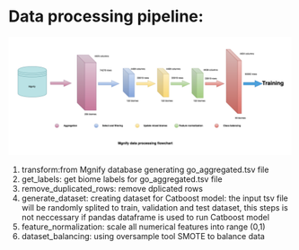 # Data processing pipeline:<br />
![alt text](Mgnify_data_processing_flowchart.png "Title")
1. transform:from Mgnify database generating go_aggregated.tsv file<br />
2. get_labels: get biome labels for go_aggregated.tsv file<br />
3. remove_duplicated_rows: remove dplicated rows<br />
4. generate_dataset: creating dataset for Catboost model: the input tsv file will be randomly splited to train, validation and test dataset, this steps is not neccessary if pandas dataframe is used to run Catboost model <br />
5. feature_normalization: scale all numerical features into range (0,1)<br />
6. dataset_balancing: using oversample tool SMOTE to balance data<br />
